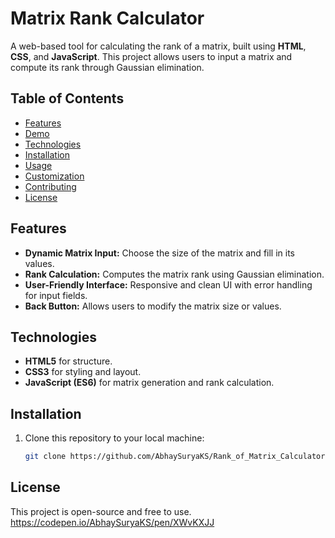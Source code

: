 # Matrix Rank Calculator

A web-based tool for calculating the rank of a matrix, built using **HTML**, **CSS**, and **JavaScript**. This project allows users to input a matrix and compute its rank through Gaussian elimination.

## Table of Contents
- [Features](#features)
- [Demo](#demo)
- [Technologies](#technologies)
- [Installation](#installation)
- [Usage](#usage)
- [Customization](#customization)
- [Contributing](#contributing)
- [License](#license)

## Features

- **Dynamic Matrix Input:** Choose the size of the matrix and fill in its values.
- **Rank Calculation:** Computes the matrix rank using Gaussian elimination.
- **User-Friendly Interface:** Responsive and clean UI with error handling for input fields.
- **Back Button:** Allows users to modify the matrix size or values.

## Technologies

- **HTML5** for structure.
- **CSS3** for styling and layout.
- **JavaScript (ES6)** for matrix generation and rank calculation.

## Installation

1. Clone this repository to your local machine:
   ```bash
   git clone https://github.com/AbhaySuryaKS/Rank_of_Matrix_Calculator.git
## License

This project is open-source and free to use.
https://codepen.io/AbhaySuryaKS/pen/XWvKXJJ
